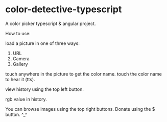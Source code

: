 # color-detective-typescript

A color picker typescript & angular project.

How to use:

load a picture in one of three ways:
  1. URL
  2. Camera
  3. Gallery

touch anywhere in the picture to get the color name.
touch the color name to hear it (tts).

view history using the top left button.

rgb value in history.

You can browse images using the top right buttons.
Donate using the $ button. ^_^
